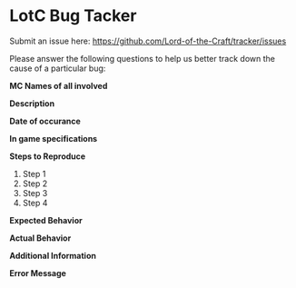 # LotC Bug Tacker
Submit an issue here: https://github.com/Lord-of-the-Craft/tracker/issues

Please answer the following questions to help us better track down the cause of a particular bug:


**MC Names of all involved**


**Description**
<!--- Please give a short description of the issue here -->


**Date of occurance**
<!--- Please try to give us as accurate a date as you can recall to the time this bug occurred -->

**In game specifications**
<!--- Who are you, what persona were you on at the time of this bug, etc. -->


**Steps to Reproduce**
<!--- Provide all the steps necessary to reproduce the problem -->
1. Step 1
2. Step 2
3. Step 3
4. Step 4


**Expected Behavior**
<!--- Tell us what should happen -->


**Actual Behavior**
<!--- Tell us what happens instead -->


**Additional Information**
<!--- Please provide any additional information here -->


**Error Message**
<!--- If you received an error then please post it in the empty space below, -->

